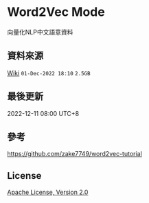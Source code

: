 # Word2Vec Mode
向量化NLP中文語意資料

## 資料來源
[Wiki](https://dumps.wikimedia.org/zhwiki/latest/zhwiki-latest-pages-articles.xml.bz2) `01-Dec-2022 18:10` `2.5GB`

## 最後更新
2022-12-11 08:00 UTC+8

## 參考
https://github.com/zake7749/word2vec-tutorial

## License
[Apache License, Version 2.0](https://opensource.org/licenses/Apache-2.0)